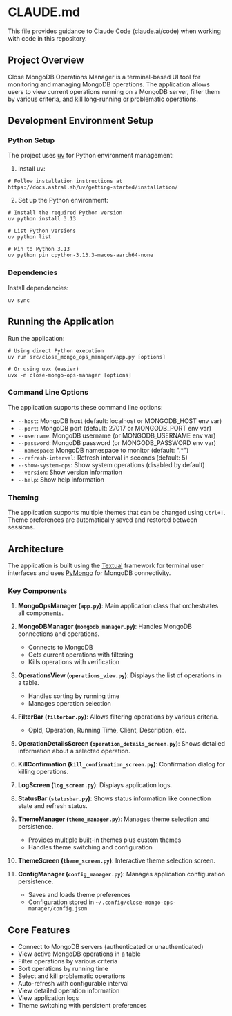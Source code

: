 # CLAUDE.md

This file provides guidance to Claude Code (claude.ai/code) when working with code in this repository.

## Project Overview

Close MongoDB Operations Manager is a terminal-based UI tool for monitoring and managing MongoDB operations. The application allows users to view current operations running on a MongoDB server, filter them by various criteria, and kill long-running or problematic operations.

## Development Environment Setup

### Python Setup

The project uses [uv](https://docs.astral.sh/uv/) for Python environment management:

1. Install uv:
```shell
# Follow installation instructions at https://docs.astral.sh/uv/getting-started/installation/
```

2. Set up the Python environment:
```shell
# Install the required Python version
uv python install 3.13

# List Python versions
uv python list

# Pin to Python 3.13
uv python pin cpython-3.13.3-macos-aarch64-none
```

### Dependencies

Install dependencies:
```shell
uv sync
```

## Running the Application

Run the application:
```shell
# Using direct Python execution
uv run src/close_mongo_ops_manager/app.py [options]

# Or using uvx (easier)
uvx -n close-mongo-ops-manager [options]
```

### Command Line Options

The application supports these command line options:
- `--host`: MongoDB host (default: localhost or MONGODB_HOST env var)
- `--port`: MongoDB port (default: 27017 or MONGODB_PORT env var)
- `--username`: MongoDB username (or MONGODB_USERNAME env var)
- `--password`: MongoDB password (or MONGODB_PASSWORD env var)
- `--namespace`: MongoDB namespace to monitor (default: ".*")
- `--refresh-interval`: Refresh interval in seconds (default: 5)
- `--show-system-ops`: Show system operations (disabled by default)
- `--version`: Show version information
- `--help`: Show help information

### Theming

The application supports multiple themes that can be changed using `Ctrl+T`. Theme preferences are automatically saved and restored between sessions.

## Architecture

The application is built using the [Textual](https://textual.textualize.io/) framework for terminal user interfaces and uses [PyMongo](https://pymongo.readthedocs.io/en/stable/) for MongoDB connectivity.

### Key Components

1. **MongoOpsManager (`app.py`)**: Main application class that orchestrates all components.

2. **MongoDBManager (`mongodb_manager.py`)**: Handles MongoDB connections and operations.
   - Connects to MongoDB
   - Gets current operations with filtering
   - Kills operations with verification

3. **OperationsView (`operations_view.py`)**: Displays the list of operations in a table.
   - Handles sorting by running time
   - Manages operation selection

4. **FilterBar (`filterbar.py`)**: Allows filtering operations by various criteria.
   - OpId, Operation, Running Time, Client, Description, etc.

5. **OperationDetailsScreen (`operation_details_screen.py`)**: Shows detailed information about a selected operation.

6. **KillConfirmation (`kill_confirmation_screen.py`)**: Confirmation dialog for killing operations.

7. **LogScreen (`log_screen.py`)**: Displays application logs.

8. **StatusBar (`statusbar.py`)**: Shows status information like connection state and refresh status.

9. **ThemeManager (`theme_manager.py`)**: Manages theme selection and persistence.
   - Provides multiple built-in themes plus custom themes
   - Handles theme switching and configuration

10. **ThemeScreen (`theme_screen.py`)**: Interactive theme selection screen.

11. **ConfigManager (`config_manager.py`)**: Manages application configuration persistence.
    - Saves and loads theme preferences
    - Configuration stored in `~/.config/close-mongo-ops-manager/config.json`

## Core Features

- Connect to MongoDB servers (authenticated or unauthenticated)
- View active MongoDB operations in a table
- Filter operations by various criteria
- Sort operations by running time
- Select and kill problematic operations
- Auto-refresh with configurable interval
- View detailed operation information
- View application logs
- Theme switching with persistent preferences